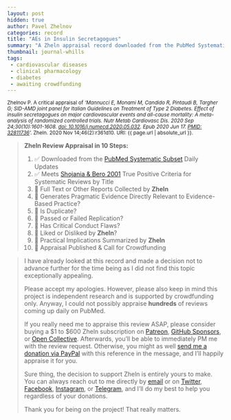 ```yaml
---
layout: post
hidden: true
author: Pavel Zhelnov
categories: record
title: "AEs in Insulin Secretagogues"
summary: "A Zheln appraisal record downloaded from the PubMed Systematic Subset daily updates."
thumbnail: journal-whills
tags:
 - cardiovascular diseases
 - clinical pharmacology
 - diabetes
 - awaiting crowdfunding
---
```


<small id="citation">Zhelnov P. A critical appraisal of _‘Mannucci E, Monami M, Candido R, Pintaudi B, Targher G; SID-AMD joint panel for Italian Guidelines on Treatment of Type 2 Diabetes. Effect of insulin secretagogues on major cardiovascular events and all-cause mortality: A meta- analysis of randomized controlled trials. Nutr Metab Cardiovasc Dis. 2020 Sep 24;30(10):1601-1608. [doi: 10.1016/j.numecd.2020.05.032](https://doi.org/10.1016/j.numecd.2020.05.032). Epub 2020 Jun 17. [PMID: 32811736](https://pubmed.gov/32811736)’._ Zheln. 2020 Nov 14;46(2):r361d10. URI: {{ page.url | absolute_url }}.</small>

> **Zheln Review Appraisal in 10 Steps:**
>
> 1. ✅ Downloaded from the [PubMed Systematic Subset](https://github.com/p1m-ortho/qs-global-ortho-search-queries/blob/global-sr-query/README.md) Daily Updates
> 2. ✅ Meets [Shojania & Bero 2001](https://www.researchgate.net/publication/11820967_Taking_Advantage_of_the_Explosion_of_Systematic_Reviews_An_Efficient_MEDLINE_Search_Strategy) True Positive Criteria for Systematic Reviews by Title
> 3. 🔄 Full Text or Other Reports Collected by **Zheln**
> 4. 🔄 Generates Pragmatic Evidence Directly Relevant to Evidence-Based Practice?
> 5. 🔄 Is Duplicate?
> 6. 🔄 Passed or Failed Replication?
> 7. 🔄 Has Critical Conduct Flaws?
> 8. 🔄 Liked or Disliked by **Zheln**?
> 9. 🔄 Practical Implications Summarized by **Zheln**
> 10. 🔄 Appraisal Published & Call for Crowdfunding

> I have already looked at this record and made a decision not to advance further for the time being as I did not find this topic exceptionally appealing.
>
> Please accept my apologies. However, please also keep in mind this project is independent research and is supported by crowdfunding only. Anyway, I could not possibly appraise **hundreds** of reviews coming up daily on PubMed.
> 
> If you really need me to appraise this review ASAP, please consider buying a $1 to $600 Zheln subscription on [Patreon](https://patreon.com/zheln), [GitHub Sponsors](https://github.com/sponsors/drzhelnov), or [Open Collective](https://opencollective.com/zheln). Afterwards, you’ll be able to immediately PM me with the review request. Otherwise, you might as well [send me a donation via PayPal](https://paypal.me/pjelnov) with this reference in the message, and I’ll happily appraise it for you.
> 
> Sure thing, the decision to support Zheln is entirely yours to make. You can always reach out to me directly by [email](mailto:pavel@zheln.com) or on [Twitter](https://twitter.com/drzhelnov), [Facebook](https://facebook.com/drzhelnov), [Instagram](https://instagram.com/igzheln), or [Telegram](https://t.me/drzhelnov), and I’ll do my best to help you regardless of your donations.
> 
> Thank you for being on the project! That really matters.
